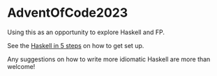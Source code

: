 # AdventOfCode2023

Using this as an opportunity to explore Haskell and FP.

See the [Haskell in 5 steps](https://wiki.haskell.org/Haskell_in_5_steps) on how to get set up.


Any suggestions on how to write more idiomatic Haskell are more than welcome!
